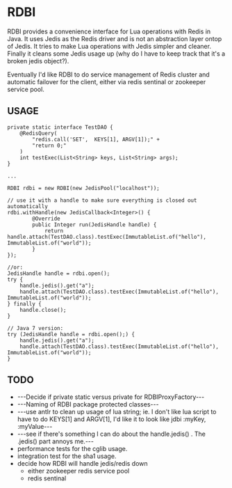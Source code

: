 RDBI
====

RDBI provides a convenience interface for Lua operations with Redis in Java. It uses Jedis as the Redis driver and is not
an abstraction layer ontop of Jedis. It tries to make Lua operations with Jedis simpler and cleaner. Finally it cleans some Jedis usage up (why do I have to keep track that it's a broken jedis object?).

Eventually I'd like RDBI to do service management of Redis cluster and automatic failover for the client, either via redis sentinal or zookeeper service pool.

USAGE
-----

	private static interface TestDAO {
		@RedisQuery(
	    	"redis.call('SET',  KEYS[1], ARGV[1]);" +
	        "return 0;"
	    )
	    int testExec(List<String> keys, List<String> args);
	}
	
	...
	
	RDBI rdbi = new RDBI(new JedisPool("localhost"));

	// use it with a handle to make sure everything is closed out automatically
	rdbi.withHandle(new JedisCallback<Integer>() {
			@Override
	        public Integer run(JedisHandle handle) {
	        	return handle.attach(TestDAO.class).testExec(ImmutableList.of("hello"), ImmutableList.of("world"));
	        }
	});
	
	//or:
	JedisHandle handle = rdbi.open();
	try {
		handle.jedis().get("a");
		handle.attach(TestDAO.class).testExec(ImmutableList.of("hello"), ImmutableList.of("world"));
	} finally {
		handle.close();
	}
	
	// Java 7 version:
	try (JedisHandle handle = rdbi.open();) {
		handle.jedis().get("a");
		handle.attach(TestDAO.class).testExec(ImmutableList.of("hello"), ImmutableList.of("world"));
	}

TODO
----

- ---Decide if private static versus private for RDBIProxyFactory---
- ---Naming of RDBI package protected classes---
- ---use antlr to clean up usage of lua string; ie. I don't like lua script to have to do KEYS[1] and ARGV[1], I'd like it to look like jdbi :myKey, :myValue---
- ---see if there's something I can do about the handle.jedis() . The .jedis() part annoys me.---
- performance tests for the cglib usage.
- integration test for the sha1 usage.
- decide how RDBI will handle jedis/redis down
	- either zookeeper redis service pool
	- redis sentinal

